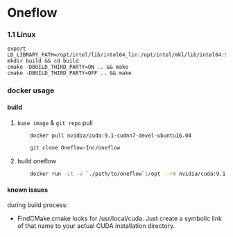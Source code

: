 # Oneflow

### 1.1 Linux 

```
export LD_LIBRARY_PATH=/opt/intel/lib/intel64_lin:/opt/intel/mkl/lib/intel64:$LD_LIBRARY_PATH
mkdir build && cd build
cmake -DBUILD_THIRD_PARTY=ON .. && make
cmake -DBUILD_THIRD_PARTY=OFF .. && make
```

### docker usage

#### build

1. `base image` & `git repo` pull

    ```bash
        docker pull nvidia/cuda:9.1-cudnn7-devel-ubuntu16.04

        git clone Oneflow-Inc/oneflow
    ```

2. build oneflow

    ```bash
        docker run -it -v `./path/to/oneflow`:/opt --rm nvidia/cuda:9.1-cudnn7-devel-ubuntu16.04
    ```

#### known issues

during build process:

* FindCMake.cmake looks for /usr/local/cuda. Just create a symbolic link of that name to your actual CUDA installation directory.
